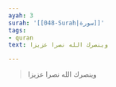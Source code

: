 ```yaml
---
ayah: 3
surah: '[[048-Surah|سورة]]'
tags:
- quran
text: وينصرك الله نصرا عزيزا

---
```

> وينصرك الله نصرا عزيزا
